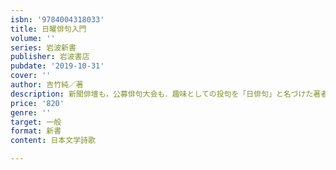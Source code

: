 ```yaml
---
isbn: '9784004318033'
title: 日曜俳句入門
volume: ''
series: 岩波新書
publisher: 岩波書店
pubdate: '2019-10-31'
cover: ''
author: 吉竹純／著
description: 新聞俳壇も，公募俳句大会も．趣味としての投句を「日俳句」と名づけた著者が，その楽しさを，縦横無尽に語る入門書．
price: '820'
genre: ''
target: 一般
format: 新書
content: 日本文学詩歌

---
```

